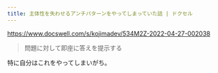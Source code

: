 ```yaml
---
title: 主体性を失わせるアンチパターンをやってしまっていた話 | ドクセル
---
```


https://www.docswell.com/s/kojimadev/534M2Z-2022-04-27-002038

> 問題に対して即座に答えを提示する

特に自分はこれをやってしまいがち。
